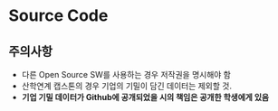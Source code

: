# Source Code

## 주의사항

- 다른 Open Source SW를 사용하는 경우 저작권을 명시해야 함
- 산학연계 캡스톤의 경우 기업의 기밀이 담긴 데이터는 제외할 것.
  <span style="color:red">
- **기업 기밀 데이터가 Github에 공개되었을 시의 책임은 공개한 학생에게 있음**
  </span>

